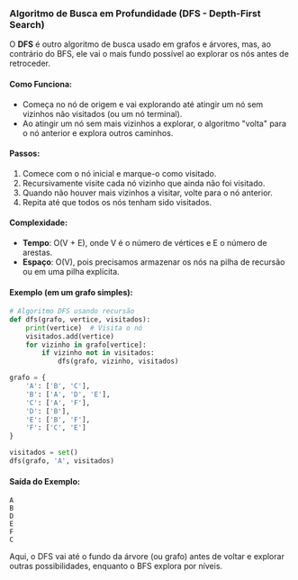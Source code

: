 ### Algoritmo de Busca em Profundidade (DFS - Depth-First Search)

O **DFS** é outro algoritmo de busca usado em grafos e árvores, mas, ao contrário do BFS, ele vai o mais fundo possível
ao explorar os nós antes de retroceder.

#### Como Funciona:

- Começa no nó de origem e vai explorando até atingir um nó sem vizinhos não visitados (ou um nó terminal).
- Ao atingir um nó sem mais vizinhos a explorar, o algoritmo "volta" para o nó anterior e explora outros caminhos.

#### Passos:

1. Comece com o nó inicial e marque-o como visitado.
2. Recursivamente visite cada nó vizinho que ainda não foi visitado.
3. Quando não houver mais vizinhos a visitar, volte para o nó anterior.
4. Repita até que todos os nós tenham sido visitados.

#### Complexidade:

- **Tempo**: O(V + E), onde V é o número de vértices e E o número de arestas.
- **Espaço**: O(V), pois precisamos armazenar os nós na pilha de recursão ou em uma pilha explícita.

#### Exemplo (em um grafo simples):

```python
# Algoritmo DFS usando recursão
def dfs(grafo, vertice, visitados):
    print(vertice)  # Visita o nó
    visitados.add(vertice)
    for vizinho in grafo[vertice]:
        if vizinho not in visitados:
            dfs(grafo, vizinho, visitados)

grafo = {
    'A': ['B', 'C'],
    'B': ['A', 'D', 'E'],
    'C': ['A', 'F'],
    'D': ['B'],
    'E': ['B', 'F'],
    'F': ['C', 'E']
}

visitados = set()
dfs(grafo, 'A', visitados)
```

#### Saída do Exemplo:

```
A
B
D
E
F
C
```

Aqui, o DFS vai até o fundo da árvore (ou grafo) antes de voltar e explorar outras possibilidades, enquanto o BFS
explora por níveis.